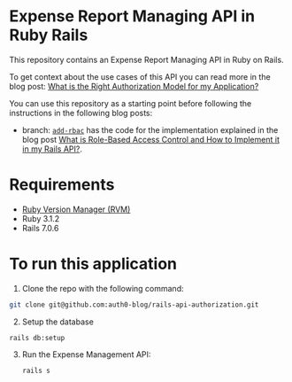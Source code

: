 # Expense Report Managing API in Ruby Rails

This repository contains an Expense Report Managing API in Ruby on Rails. 

To get context about the use cases of this API you can read more in the blog post: [What is the Right Authorization Model for my Application?](https://auth0.com/blog/whats-the-right-authorization-model-for-my-application/#Using-Roles)

You can use this repository as a starting point before following the instructions in the following blog posts:

- branch: [`add-rbac`](https://github.com/auth0-blog/rails-api-authorization/tree/add-rbac) has the code for the implementation explained in the blog post [What is Role-Based Access Control and How to Implement it in my Rails API?](https://auth0.com/blog/what-is-rbac-and-how-to-implement-it-rails-api). 


# Requirements

- [Ruby Version Manager (RVM)](https://rvm.io/)  
- Ruby 3.1.2 
- Rails 7.0.6

# To run this application

1. Clone the repo with the following command:

  ```bash
  git clone git@github.com:auth0-blog/rails-api-authorization.git
  ```

2. Setup the database 

  ```
  rails db:setup
  ```

3. Run the Expense Management API:

   ```bash
   rails s
   ```
